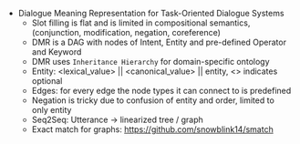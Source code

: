 -   Dialogue Meaning Representation for Task-Oriented Dialogue Systems
    -   Slot filling is flat and is limited in compositional semantics, (conjunction, modification, negation, coreference)
    -   DMR is a DAG with nodes of Intent, Entity and pre-defined Operator and Keyword
    -   DMR uses `Inheritance Hierarchy` for domain-specific ontology
    -   Entity: <lexical_value> || <canonical_value> || entity, <> indicates optional
    -   Edges: for every edge the node types it can connect to is predefined
    -   Negation is tricky due to confusion of entity and order, limited to only entity
    -   Seq2Seq: Utterance -> linearized tree / graph
    -   Exact match for graphs: https://github.com/snowblink14/smatch
